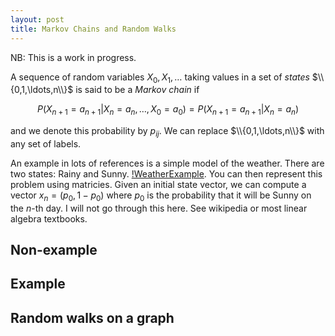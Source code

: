```yaml
---
layout: post
title: Markov Chains and Random Walks
---
```


NB: This is a work in progress.

A sequence of random variables $X_{0},X_{1},\ldots$ taking values in a set of *states* $\\{0,1,\ldots,n\\}$ is said to be a *Markov chain* if

$$
P(X_{n+1} = a_{n+1} | X_{n} = a_n, \ldots, X_{0}=a_0)
= P(X_{n+1} = a_{n+1} | X_{n} = a_{n})
$$

and we denote this probability by $p_{ij}$. We can replace $\\{0,1,\ldots,n\\}$ with any set of labels.

An example in lots of references is a simple model of the weather. There are two states: Rainy and Sunny.
[!WeatherExample](graph.jpg). You can then represent this problem using matricies. Given an initial
state vector, we can compute a vector $x_n=(p_0,1-p_0)$ where $p_0$ is the probability that it will
be Sunny on the $n$-th day. I will not go through this here. See wikipedia or most linear algebra textbooks.

## Non-example

## Example

## Random walks on a graph
